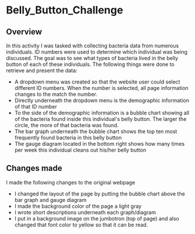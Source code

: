 # Belly_Button_Challenge

## Overview
In this activity I was tasked with collecting bacteria data from numerous individuals.  ID numbers were used to determine which individual was being discussed.   The goal was to see what types of bacteria lived in the belly button of each of these individuals. The following things were done to retrieve and present the data:
- A dropdown menu was created so that the website user could select different ID numbers.  When the number is selected, all page information changes to the match the number.
- Directly underneath the dropdown menu is the demographic information of that ID number
- To the side of the demographic information is a bubble chart showing all of the bacteria found inside this individual's belly button.  The larger the circle, the more of that bacteria was found.
- The bar graph underneath the bubble chart shows the top ten most frequently found bacteria in this belly button
- The gauge diagram located in the bottom right shows how many times per week this individual cleans out his/her belly button

## Changes made
I made the following changes to the original webpage
- I changed the layout of the page by putting the bubble chart above the bar graph and gauge diagram
- I made the background color of the page a light gray
- I wrote short descriptions underneath each graph/diagram
- I put in a background image on the jumbotron (top of page) and also changed that font color to yellow so that it can be read.
